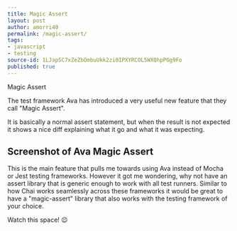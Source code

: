 ```yaml
---
title: Magic Assert
layout: post
author: amorri40
permalink: /magic-assert/
tags:
- javascript
- testing
source-id: 1LJapSC7xZeZbOmbuUkk2zi0IPXYRCOL5WXQhpPGg9Fo
published: true
---
```

Magic Assert

The test framework Ava has introduced a very useful new feature that they call "Magic Assert". 

It is basically a normal assert statement, but when the result is not expected it shows a nice diff explaining what it go and what it was expecting. 

## Screenshot of Ava Magic Assert

This is the main feature that pulls me towards using Ava instead of Mocha or Jest testing frameworks. However it got me wondering, why not have an assert library that is generic enough to work with all test runners. Similar to how Chai works seamlessly across these frameworks it would be great to have a "magic-assert" library that also works with the testing framework of your choice.

Watch this space! 😉

